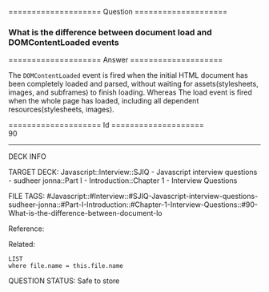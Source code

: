 ==================== Question ====================  

### What is the difference between document load and DOMContentLoaded events  

==================== Answer ====================  

The `DOMContentLoaded` event is fired when the initial HTML document has been
completely loaded and parsed, without waiting for assets(stylesheets, images,
and subframes) to finish loading. Whereas The load event is fired when the whole
page has loaded, including all dependent resources(stylesheets, images).

==================== Id ====================  
90
<!--ID: 1707879883600-->

---

DECK INFO

TARGET DECK: Javascript::Interview::SJIQ - Javascript interview questions - sudheer jonna::Part I - Introduction::Chapter 1 - Interview Questions

FILE TAGS: #Javascript::#Interview::#SJIQ-Javascript-interview-questions-sudheer-jonna::#Part-I-Introduction::#Chapter-1-Interview-Questions::#90-What-is-the-difference-between-document-lo

Reference:

Related:

```dataview
LIST
where file.name = this.file.name
```
QUESTION STATUS: Safe to store
